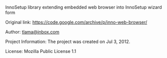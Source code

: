 InnoSetup library extending embedded web browser into InnoSetup wizard form

Original link:
https://code.google.com/archive/p/inno-web-browser/

Author:
tlama@inbox.com

Project Information:
The project was created on Jul 3, 2012.

License:
Mozilla Public License 1.1
